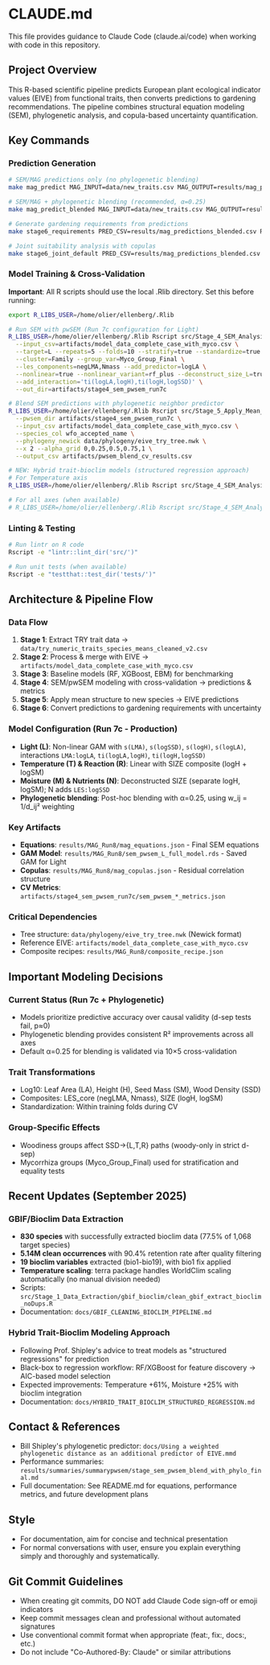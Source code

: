 # CLAUDE.md

This file provides guidance to Claude Code (claude.ai/code) when working with code in this repository.

## Project Overview

This R-based scientific pipeline predicts European plant ecological indicator values (EIVE) from functional traits, then converts predictions to gardening recommendations. The pipeline combines structural equation modeling (SEM), phylogenetic analysis, and copula-based uncertainty quantification.

## Key Commands

### Prediction Generation
```bash
# SEM/MAG predictions only (no phylogenetic blending)
make mag_predict MAG_INPUT=data/new_traits.csv MAG_OUTPUT=results/mag_predictions.csv

# SEM/MAG + phylogenetic blending (recommended, α=0.25)
make mag_predict_blended MAG_INPUT=data/new_traits.csv MAG_OUTPUT=results/mag_predictions_blended.csv

# Generate gardening requirements from predictions
make stage6_requirements PRED_CSV=results/mag_predictions_blended.csv RECS_OUT=results/gardening/garden_requirements.csv

# Joint suitability analysis with copulas
make stage6_joint_default PRED_CSV=results/mag_predictions_blended.csv
```

### Model Training & Cross-Validation

**Important**: All R scripts should use the local .Rlib directory. Set this before running:
```bash
export R_LIBS_USER=/home/olier/ellenberg/.Rlib
```

```bash
# Run SEM with pwSEM (Run 7c configuration for Light)
R_LIBS_USER=/home/olier/ellenberg/.Rlib Rscript src/Stage_4_SEM_Analysis/run_sem_pwsem.R \
  --input_csv=artifacts/model_data_complete_case_with_myco.csv \
  --target=L --repeats=5 --folds=10 --stratify=true --standardize=true \
  --cluster=Family --group_var=Myco_Group_Final \
  --les_components=negLMA,Nmass --add_predictor=logLA \
  --nonlinear=true --nonlinear_variant=rf_plus --deconstruct_size_L=true \
  --add_interaction='ti(logLA,logH),ti(logH,logSSD)' \
  --out_dir=artifacts/stage4_sem_pwsem_run7c

# Blend SEM predictions with phylogenetic neighbor predictor
R_LIBS_USER=/home/olier/ellenberg/.Rlib Rscript src/Stage_5_Apply_Mean_Structure/blend_with_pwsem_cv.R \
  --pwsem_dir artifacts/stage4_sem_pwsem_run7c \
  --input_csv artifacts/model_data_complete_case_with_myco.csv \
  --species_col wfo_accepted_name \
  --phylogeny_newick data/phylogeny/eive_try_tree.nwk \
  --x 2 --alpha_grid 0,0.25,0.5,0.75,1 \
  --output_csv artifacts/pwsem_blend_cv_results.csv

# NEW: Hybrid trait-bioclim models (structured regression approach)
# For Temperature axis
R_LIBS_USER=/home/olier/ellenberg/.Rlib Rscript src/Stage_4_SEM_Analysis/hybrid_trait_bioclim_T_model.R

# For all axes (when available)
# R_LIBS_USER=/home/olier/ellenberg/.Rlib Rscript src/Stage_4_SEM_Analysis/hybrid_trait_bioclim_all.R
```

### Linting & Testing
```bash
# Run lintr on R code
Rscript -e "lintr::lint_dir('src/')"

# Run unit tests (when available)
Rscript -e "testthat::test_dir('tests/')"
```

## Architecture & Pipeline Flow

### Data Flow
1. **Stage 1**: Extract TRY trait data → `data/try_numeric_traits_species_means_cleaned_v2.csv`
2. **Stage 2**: Process & merge with EIVE → `artifacts/model_data_complete_case_with_myco.csv`
3. **Stage 3**: Baseline models (RF, XGBoost, EBM) for benchmarking
4. **Stage 4**: SEM/pwSEM modeling with cross-validation → predictions & metrics
5. **Stage 5**: Apply mean structure to new species → EIVE predictions
6. **Stage 6**: Convert predictions to gardening requirements with uncertainty

### Model Configuration (Run 7c - Production)
- **Light (L)**: Non-linear GAM with `s(LMA)`, `s(logSSD)`, `s(logH)`, `s(logLA)`, interactions `LMA:logLA`, `ti(logLA,logH)`, `ti(logH,logSSD)`
- **Temperature (T) & Reaction (R)**: Linear with SIZE composite (logH + logSM)
- **Moisture (M) & Nutrients (N)**: Deconstructed SIZE (separate logH, logSM); N adds `LES:logSSD`
- **Phylogenetic blending**: Post-hoc blending with α=0.25, using w_ij = 1/d_ij² weighting

### Key Artifacts
- **Equations**: `results/MAG_Run8/mag_equations.json` - Final SEM equations
- **GAM Model**: `results/MAG_Run8/sem_pwsem_L_full_model.rds` - Saved GAM for Light
- **Copulas**: `results/MAG_Run8/mag_copulas.json` - Residual correlation structure
- **CV Metrics**: `artifacts/stage4_sem_pwsem_run7c/sem_pwsem_*_metrics.json`

### Critical Dependencies
- Tree structure: `data/phylogeny/eive_try_tree.nwk` (Newick format)
- Reference EIVE: `artifacts/model_data_complete_case_with_myco.csv`
- Composite recipes: `results/MAG_Run8/composite_recipe.json`

## Important Modeling Decisions

### Current Status (Run 7c + Phylogenetic)
- Models prioritize predictive accuracy over causal validity (d-sep tests fail, p≈0)
- Phylogenetic blending provides consistent R² improvements across all axes
- Default α=0.25 for blending is validated via 10×5 cross-validation

### Trait Transformations
- Log10: Leaf Area (LA), Height (H), Seed Mass (SM), Wood Density (SSD)
- Composites: LES_core (negLMA, Nmass), SIZE (logH, logSM)
- Standardization: Within training folds during CV

### Group-Specific Effects
- Woodiness groups affect SSD→{L,T,R} paths (woody-only in strict d-sep)
- Mycorrhiza groups (Myco_Group_Final) used for stratification and equality tests

## Recent Updates (September 2025)

### GBIF/Bioclim Data Extraction
- **830 species** with successfully extracted bioclim data (77.5% of 1,068 target species)
- **5.14M clean occurrences** with 90.4% retention rate after quality filtering
- **19 bioclim variables** extracted (bio1-bio19), with bio1 fix applied
- **Temperature scaling**: terra package handles WorldClim scaling automatically (no manual division needed)
- Scripts: `src/Stage_1_Data_Extraction/gbif_bioclim/clean_gbif_extract_bioclim_noDups.R`
- Documentation: `docs/GBIF_CLEANING_BIOCLIM_PIPELINE.md`

### Hybrid Trait-Bioclim Modeling Approach
- Following Prof. Shipley's advice to treat models as "structured regressions" for prediction
- Black-box to regression workflow: RF/XGBoost for feature discovery → AIC-based model selection
- Expected improvements: Temperature +61%, Moisture +25% with bioclim integration
- Documentation: `docs/HYBRID_TRAIT_BIOCLIM_STRUCTURED_REGRESSION.md`

## Contact & References
- Bill Shipley's phylogenetic predictor: `docs/Using a weighted phylogenetic distance as an additional predictor of EIVE.mmd`
- Performance summaries: `results/summaries/summarypwsem/stage_sem_pwsem_blend_with_phylo_final.md`
- Full documentation: See README.md for equations, performance metrics, and future development plans

## Style

- For documentation, aim for concise and technical presentation
- For normal conversations with user, ensure you explain everything simply and thoroughly and systematically.

## Git Commit Guidelines

- When creating git commits, DO NOT add Claude Code sign-off or emoji indicators
- Keep commit messages clean and professional without automated signatures
- Use conventional commit format when appropriate (feat:, fix:, docs:, etc.)
- Do not include "Co-Authored-By: Claude" or similar attributions 